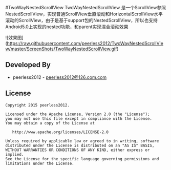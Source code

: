 #TwoWayNestedScrollView
TwoWayNestedScrollView 是一个ScrollView参照NestedScrollView，实现普通ScrollView垂直滚动和HorizontalScrollView水平滚动的ScrollView，由于是基于support包的NestedScrollView，所以也支持Android5.0上实现的nested功能，和parent实现混合滚动效果

![效果图] (https://raw.githubusercontent.com/peerless2012/TwoWayNestedScrollView/master/ScreenShots/TwoWayNestedScrollView.gif)

Developed By
------------

* peerless2012 - <peerless2012@126.com.com>


License
--------

    Copyright 2015 peerless2012.

    Licensed under the Apache License, Version 2.0 (the "License");
    you may not use this file except in compliance with the License.
    You may obtain a copy of the License at

       http://www.apache.org/licenses/LICENSE-2.0

    Unless required by applicable law or agreed to in writing, software
    distributed under the License is distributed on an "AS IS" BASIS,
    WITHOUT WARRANTIES OR CONDITIONS OF ANY KIND, either express or implied.
    See the License for the specific language governing permissions and
    limitations under the License.

